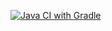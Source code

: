 [![Java CI with Gradle](https://github.com/geoservis/Selenide/actions/workflows/gradle.yml/badge.svg?branch=main)](https://github.com/geoservis/Selenide/actions/workflows/gradle.yml)
